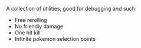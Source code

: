 A collection of utilities, good for debugging and such

* Free rerolling
* No friendly damage
* One hit kill
* Infinite pokemon selection points